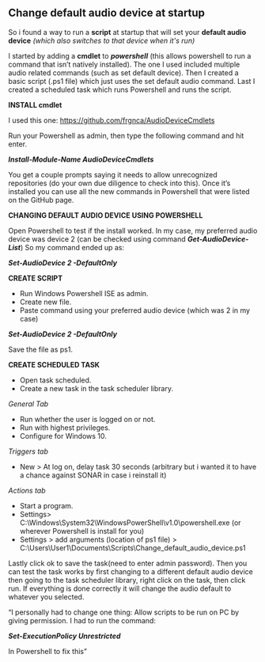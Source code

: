 <h2>Change default audio device at startup</h2>


So i found a way to run a **script** at startup that will set your **default audio device** *(which also switches to that device when it's run)*

I started by adding a **cmdlet** to ***powershell*** (this allows powershell to run a command that isn’t natively installed).
The one I used included multiple audio related commands (such as set default device). Then I created a basic script (.ps1 file) which just uses the set default audio command. Last I created a scheduled task which runs Powershell and runs the script.

**INSTALL cmdlet**

I used this one: https://github.com/frgnca/AudioDeviceCmdlets

Run your Powershell as admin, then type the following command and hit enter.

***Install-Module-Name AudioDeviceCmdlets***

You get a couple prompts saying it needs to allow unrecognized repositories (do your own due diligence to check into this). Once it’s installed you can use all the new commands in Powershell that were listed on the GitHub page.


**CHANGING DEFAULT AUDIO DEVICE USING POWERSHELL**

Open Powershell to test if the install worked. In my case, my preferred audio device was device 2 (can be checked using command ***Get-AudioDevice-List***) So my command ended up as:

***Set-AudioDevice 2 -DefaultOnly***

**CREATE SCRIPT**

- Run Windows Powershell ISE as admin.
- Create new file.
- Paste command using your preferred audio device (which was 2 in my case)

***Set-AudioDevice 2 -DefaultOnly***

Save the file as ps1.

**CREATE SCHEDULED TASK**

- Open task scheduled.
- Create a new task in the task scheduler library.

_General Tab_
- Run whether the user is logged on or not.
- Run with highest privileges.
- Configure for Windows 10.

_Triggers tab_
- New > At log on, delay task 30 seconds (arbitrary but i wanted it to have a chance against SONAR in case i reinstall it)

_Actions tab_
- Start a program.
- Settings> C:\Windows\System32\WindowsPowerShell\v1.0\powershell.exe (or wherever Powershell is install for you)
- Settings > add arguments (location of ps1 file) > C:\Users\User1\Documents\Scripts\Change_default_audio_device.ps1

Lastly click ok to save the task(need to enter admin password). Then you can test the task works by first changing to a different default audio device then going to the task scheduler library, right click on the task, then click run. If everything is done correctly it will change the audio default to whatever you selected.

“I personally had to change one thing: Allow scripts to be run on PC by giving permission. I had to run the command:

***Set-ExecutionPolicy Unrestricted***

In Powershell to fix this”










  



